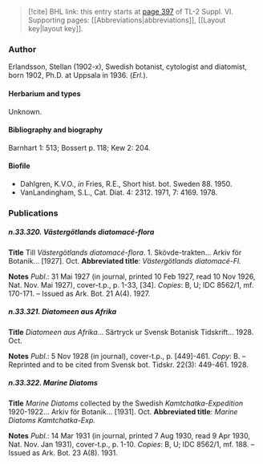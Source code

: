 > [!cite] BHL link: this entry starts at [page 397](https://www.biodiversitylibrary.org/item/103835#page/407/mode/1up) of TL-2 Suppl. VI.
> Supporting pages: [[Abbreviations|abbreviations]], [[Layout key|layout key]].

### Author

Erlandsson, Stellan (1902-x), Swedish botanist, cytologist and diatomist, born 1902, Ph.D. at Uppsala in 1936. (*Erl.*).

#### Herbarium and types

Unknown.

#### Bibliography and biography

Barnhart 1: 513; Bossert p. 118; Kew 2: 204.

#### Biofile

- Dahlgren, K.V.O., *in* Fries, R.E., Short hist. bot. Sweden 88. 1950.
- VanLandingham, S.L., Cat. Diat. 4: 2312. 1971, 7: 4169. 1978.

### Publications

##### n.33.320. Västergötlands diatomacé-flora

**Title**
Till *Västergötlands diatomacé-flora*. 1. Skövde-trakten... Arkiv för Botanik... \[1927\]. Oct.
**Abbreviated title**: *Västergötlands diatomacé-Fl.*

**Notes**
*Publ*.: 31 Mai 1927 (in journal, printed 10 Feb 1927, read 10 Nov 1926, Nat. Nov. Mai 1927), cover-t.p., p. 1-33, \[34\]. *Copies*: B, U; IDC 8562/1, mf. 170-171. – Issued as Ark. Bot. 21 A(4). 1927.

##### n.33.321. Diatomeen aus Afrika

**Title**
*Diatomeen aus Afrika*... Särtryck ur Svensk Botanisk Tidskrift... 1928. Oct.

**Notes**
*Publ*.: 5 Nov 1928 (in journal), cover-t.p., p. \[449\]-461. *Copy*: B. – Reprinted and to be cited from Svensk bot. Tidskr. 22(3): 449-461. 1928.

##### n.33.322. Marine Diatoms

**Title**
*Marine Diatoms* collected by the Swedish *Kamtchatka-Expedition* 1920-1922... Arkiv för Botanik... \[1931\]. Oct.
**Abbreviated title**: *Marine Diatoms Kamtchatka-Exp.*

**Notes**
*Publ*.: 14 Mar 1931 (in journal, printed 7 Aug 1930, read 9 Apr 1930, Nat. Nov. Jan 1931), cover-t.p., p. 1-10. *Copies*: B, U; IDC 8562/1, mf. 188. – Issued as Ark. Bot. 23 A(8). 1931.

